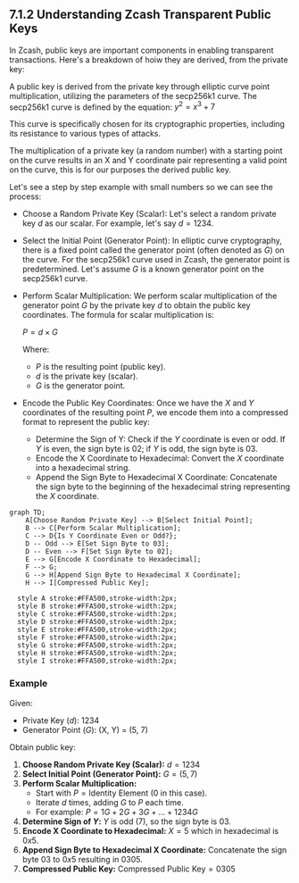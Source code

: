 ## 7.1.2 Understanding Zcash Transparent Public Keys

In Zcash, public keys are important components in enabling transparent transactions. Here's a breakdown of hoiw they are derived, from the private key:

A public key is derived from the private key through elliptic curve point multiplication, utilizing the parameters of the secp256k1 curve. The secp256k1 curve is defined by the equation: $y^2 = x^3 + 7$

This curve is specifically chosen for its cryptographic properties, including its resistance to various types of attacks.

The multiplication of a private key (a random number) with a starting point on the curve results in an X and Y coordinate pair representing a valid point on the curve, this is for our purposes the derived public key.

Let's see a step by step example with small numbers so we can see the process:

- Choose a Random Private Key (Scalar): Let's select a random private key $d$ as our scalar. For example, let's say  $d=1234$.

- Select the Initial Point (Generator Point): In elliptic curve cryptography, there is a fixed point called the generator point (often denoted as $G$) on the curve. For the secp256k1 curve used in Zcash, the generator point is predetermined. Let's assume $G$ is a known generator point on the secp256k1 curve.

- Perform Scalar Multiplication: We perform scalar multiplication of the generator point $G$ by the private key $d$ to obtain the public key coordinates. The formula for scalar multiplication is:

  $P = d × G$

  Where:
  - $P$ is the resulting point (public key).
  - $d$ is the private key (scalar).
  - $G$ is the generator point.

- Encode the Public Key Coordinates: Once we have the $X$ and $Y$ coordinates of the resulting point $P$, we encode them into a compressed format to represent the public key:
  - Determine the Sign of Y: Check if the $Y$ coordinate is even or odd. If $Y$ is even, the sign byte is 02; if $Y$ is odd, the sign byte is 03.
  - Encode the X Coordinate to Hexadecimal: Convert the $X$ coordinate into a hexadecimal string.
  - Append the Sign Byte to Hexadecimal X Coordinate: Concatenate the sign byte to the beginning of the hexadecimal string representing the $X$ coordinate.

```mermaid
graph TD;
    A[Choose Random Private Key] --> B[Select Initial Point];
    B --> C[Perform Scalar Multiplication];
    C --> D{Is Y Coordinate Even or Odd?};
    D -- Odd --> E[Set Sign Byte to 03];
    D -- Even --> F[Set Sign Byte to 02];
    E --> G[Encode X Coordinate to Hexadecimal];
    F --> G;
    G --> H[Append Sign Byte to Hexadecimal X Coordinate];
    H --> I[Compressed Public Key];

  style A stroke:#FFA500,stroke-width:2px;
  style B stroke:#FFA500,stroke-width:2px;
  style C stroke:#FFA500,stroke-width:2px;
  style D stroke:#FFA500,stroke-width:2px;
  style E stroke:#FFA500,stroke-width:2px;
  style F stroke:#FFA500,stroke-width:2px;
  style G stroke:#FFA500,stroke-width:2px;
  style H stroke:#FFA500,stroke-width:2px;
  style I stroke:#FFA500,stroke-width:2px;
```

### Example

Given:

- Private Key ($d$): 1234
- Generator Point ($G$): (X, Y) = (5, 7)

Obtain public key:

1. **Choose Random Private Key (Scalar):** $d = 1234$
2. **Select Initial Point (Generator Point):** $G = (5, 7)$
3. **Perform Scalar Multiplication:**
   - Start with $P = \text{Identity Element}$ (0 in this case).
   - Iterate $d$ times, adding $G$ to $P$ each time.
   - For example: $P = 1G + 2G + 3G + ... + 1234G$
4. **Determine Sign of $Y$:** $Y$ is odd (7), so the sign byte is 03.
5. **Encode X Coordinate to Hexadecimal:** $X = 5$ which in hexadecimal is $0x5$.
6. **Append Sign Byte to Hexadecimal X Coordinate:** Concatenate the sign byte 03 to $0x5$ resulting in $0305$.
7. **Compressed Public Key:** $\text{Compressed Public Key} = 0305$
